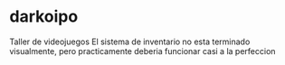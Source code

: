 # darkoipo
Taller de videojuegos
El sistema de inventario no esta terminado visualmente, pero practicamente deberia funcionar casi a la perfeccion
